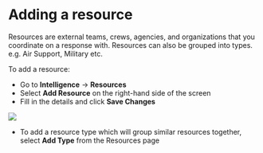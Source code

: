# Adding a resource

Resources are external teams, crews, agencies, and organizations that you coordinate on a response with. Resources can also be grouped into types. e.g. Air Support, Military etc.  
  
To add a resource:

* Go to **Intelligence** -&gt; **Resources**
* Select **Add Resource** on the right-hand side of the screen
* Fill in the details and click **Save Changes**

![](../../.gitbook/assets/adding-a-resource.gif)

* To add a resource type which will group similar resources together, select **Add Type** from the Resources page

